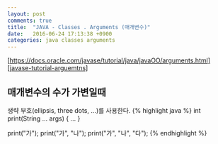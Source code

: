 ```yaml
---
layout: post
comments: true
title:  "JAVA - Classes . Arguments (매개변수)"
date:   2016-06-24 17:13:38 +0900
categories: java classes arguments
---
```

[https://docs.oracle.com/javase/tutorial/java/javaOO/arguments.html][javase-tutorial-arguemtns]

## 매개변수의 수가 가변일때
생략 부호(ellipsis, three dots, ...)를 사용한다.
{% highlight java %}
int print(String ... args) { ... }

print("가");
print("가", "나");
print("가", "나", "다");
{% endhighlight %}

[javase-tutorial-arguemtns]: https://docs.oracle.com/javase/tutorial/java/javaOO/arguments.html
